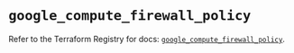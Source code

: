 # `google_compute_firewall_policy`

Refer to the Terraform Registry for docs: [`google_compute_firewall_policy`](https://registry.terraform.io/providers/hashicorp/google-beta/6.49.0/docs/resources/google_compute_firewall_policy).
